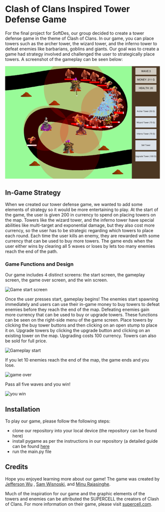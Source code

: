 # Clash of Clans Inspired Tower Defense Game

For the final project for SoftDes, our group decided to create a tower defense game in the theme of Clash of Clans. In our game, you can place towers such as the archer tower, the wizard tower, and the inferno tower to defeat enemies like barbarians, goblins and giants. Our goal was to create a game had strategy involved and challenged the user to strategically place towers. A screenshot of the gameplay can be seen below:

![Game image local](/gameplay.png)

## In-Game Strategy

When we created our tower defense game, we wanted to add some elements of strategy so it would be more entertaining to play. At the start of the game, the user is given 200 in currency to spend on placing towers on the map. Towers like the wizard tower, and the inferno tower have special abilities like multi-target and exponential damage, but they also cost more currency, so the user has to be strategic regarding which towers to place each round. Each time the user kills an enemy, they are rewarded with some currency that can be used to buy more towers. The game ends when the user either wins by clearing all 5 waves or loses by lets too many enemies reach the end of the path.

### Game Functions and Design

Our game includes 4 distinct screens: the start screen, the gameplay screen, the game over screen, and the win screen.

![Game start screen](/start_screen.png)

Once the user presses start, gameplay begins! The enemies start spawning immediately and users can use their in-game money to buy towers to defeat enemies before they reach the end of the map. Defeating enemies gain more currency that can be used to buy or upgrade towers. These functions can be seen on the right-side menu of the game screen. Place towers by clicking the buy tower buttons and then clicking on an open stump to place it on. Upgrade towers by clicking the upgrade button and clicking on an existing tower on the map. Upgrading costs 100 currency. Towers can also be sold for full price.

![Gameplay start](/gameplay_start.png)

If you let 10 enemies reach the end of the map, the game ends and you lose.

![game over](/game_over.png)

Pass all five waves and you win!

![you win](/you_win.png)

## Installation

To play our game, please follow the following steps:
* clone our repository into your local device (the repository can be found here)
* install pygame as per the instructions in our repository (a detailed guide can be found [here](https://github.com/olincollege/tower-defense-game)
* run the main.py file

## Credits

Hope you enjoyed learning more about our game! The game was created by [Jefferson Wu](https://github.com/JeffersonWu25) , [Sam Wisnoski](https://github.com/swisnoski), and [Minu Rajasinghe](https://github.com/minurajasinghe).

Much of the inspiration for our game and the graphic elements of the towers and enemies can be attributed the SUPERCELL the creators of Clash of Clans. For more information on their game, please visit [supercell.com](https://supercell.com/en/).
